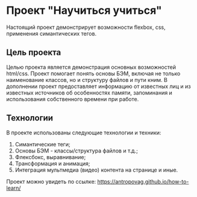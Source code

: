 # Проект "Научиться учиться"

Настоящий проект демонстрирует возможности flexbox, css, применения симантических тегов.

## Цель проекта

Целью проекта является демонстрация основных возможностей html/css. Проект помогает понять основы БЭМ, включая не только наименование классов, но и структуру файлов и пути кним.
В дополнении проект предоставляет информацию от известных лиц и из известных источников об особенностях памяти, запоминания и использования собственного времени при работе.

## Технологии

В проекте использованы следующие технологии и техники:
1. Симантические теги;
2. Основы БЭМ - классы/структура файлов и т.д.;
3. Флексбокс, выравнивание;
4. Трансформация и анимация;
5. Интеграция мультмедиа (видео) контента на странице и иные.

Проект можно увидеть по ссылке: https://antropovag.github.io/how-to-learn/
